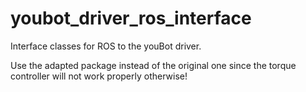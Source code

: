youbot_driver_ros_interface
===========================

Interface classes for ROS to the youBot driver.

Use the adapted package instead of the original one since the torque controller will not work properly otherwise! 

